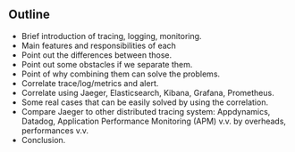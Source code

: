 ## Outline
- Brief introduction of tracing, logging, monitoring.
- Main features and responsibilities of each
- Point out the differences between those.
- Point out some obstacles if we separate them.
- Point of why combining them can solve the problems.
- Correlate trace/log/metrics and alert.
- Correlate using Jaeger, Elasticsearch, Kibana, Grafana, Prometheus.
- Some real cases that can be easily solved by using the correlation.
- Compare Jaeger to other distributed tracing system: Appdynamics, Datadog, Application Performance Monitoring (APM) v.v. by overheads, performances v.v.
- Conclusion.
